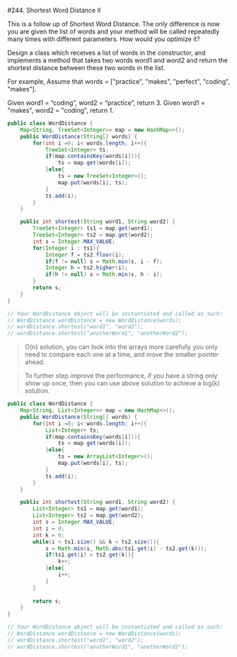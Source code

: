 #244. Shortest Word Distance II  

This is a follow up of Shortest Word Distance. The only difference is now you are given the list of words and your method will be called repeatedly many times with different parameters. How would you optimize it?

Design a class which receives a list of words in the constructor, and implements a method that takes two words word1 and word2 and return the shortest distance between these two words in the list.

For example,
Assume that words = ["practice", "makes", "perfect", "coding", "makes"].

Given word1 = “coding”, word2 = “practice”, return 3.
Given word1 = "makes", word2 = "coding", return 1.

```java
public class WordDistance {
    Map<String, TreeSet<Integer>> map = new HashMap<>();
    public WordDistance(String[] words) {
        for(int i =0; i< words.length; i++){
            TreeSet<Integer> ts;
            if(map.containsKey(words[i])){
                ts = map.get(words[i]);
            }else{
                ts = new TreeSet<Integer>();
                map.put(words[i], ts);
            }
            ts.add(i);
        }
    }

    public int shortest(String word1, String word2) {
        TreeSet<Integer> ts1 = map.get(word1);
        TreeSet<Integer> ts2 = map.get(word2);
        int s = Integer.MAX_VALUE;
        for(Integer i : ts1){
            Integer f = ts2.floor(i);
            if(f != null) s = Math.min(s, i - f);
            Integer h = ts2.higher(i);
            if(h != null) s = Math.min(s, h - i);
        }
        return s;
    }
}

// Your WordDistance object will be instantiated and called as such:
// WordDistance wordDistance = new WordDistance(words);
// wordDistance.shortest("word1", "word2");
// wordDistance.shortest("anotherWord1", "anotherWord2");

```
>O(n) solution, you can look into the arrays more carefully you only need to compare each one at a time, and move the smaller pointer ahead.

> To further step improve the performance, if you have a string only show up once, then you can use above solution to achieve a log(k) solution.



```java
public class WordDistance {
    Map<String, List<Integer>> map = new HashMap<>();
    public WordDistance(String[] words) {
        for(int i =0; i< words.length; i++){
            List<Integer> ts;
            if(map.containsKey(words[i])){
                ts = map.get(words[i]);
            }else{
                ts = new ArrayList<Integer>();
                map.put(words[i], ts);
            }
            ts.add(i);
        }
    }

    public int shortest(String word1, String word2) {
        List<Integer> ts1 = map.get(word1);
        List<Integer> ts2 = map.get(word2);
        int s = Integer.MAX_VALUE;
        int i = 0;
        int k = 0;
        while(i < ts1.size() && k < ts2.size()){
            s = Math.min(s, Math.abs(ts1.get(i) - ts2.get(k)));
            if(ts1.get(i) > ts2.get(k)){
                k++;
            }else{
                i++;
            }
        }
        
        return s;
    }
}

// Your WordDistance object will be instantiated and called as such:
// WordDistance wordDistance = new WordDistance(words);
// wordDistance.shortest("word1", "word2");
// wordDistance.shortest("anotherWord1", "anotherWord2");
```



